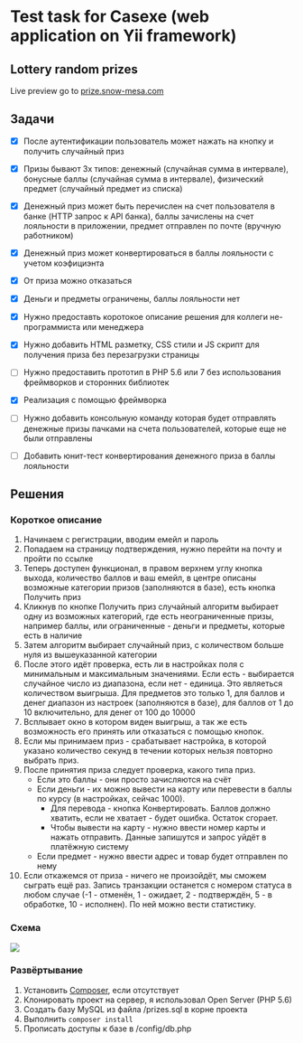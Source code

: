 # Test task for Casexe (web application on Yii framework)
## Lottery random prizes

Live preview go to [prize.snow-mesa.com](http://prize.snow-mesa.com)


## Задачи

- [x] После аутентификации пользователь может нажать на кнопку и получить случайный приз
- [x] Призы бывают 3х типов: денежный (случайная сумма в интервале), бонусные баллы (случайная сумма в интервале), физический предмет (случайный предмет из списка)
- [x] Денежный приз может быть перечислен на счет пользователя в банке (HTTP запрос к API банка), баллы зачислены на счет лояльности в приложении, предмет отправлен по почте (вручную работником)
- [x] Денежный приз может конвертироваться в баллы лояльности с учетом коэфициэнта
- [x] От приза можно отказаться
- [x] Деньги и предметы ограничены, баллы лояльности нет
- [x] Нужно предоставть коротокое описание решения для коллеги не-программиста или менеджера
- [x] Нужно добавить HTML разметку, CSS стили и JS скрипт для получения приза без перезагрузки страницы
- [ ] Нужно предоставить прототип в PHP 5.6 или 7 без использования фреймворков и сторонних библиотек
- [x] Реализация с помощью фреймворка
- [ ] Нужно добавить консольную команду которая будет отправлять денежные призы пачками на счета пользователей, которые еще не были отправлены
- [ ] Добавить юнит-тест конвертирования денежного приза в баллы лояльности


## Решения

### Короткое описание

1. Начинаем с регистрации, вводим емейл и пароль
2. Попадаем на страницу подтверждения, нужно перейти на почту и пройти по ссылке
3. Теперь доступен функционал, в правом верхнем углу кнопка выхода, количество баллов и ваш емейл, в центре описаны возможные категории призов (заполняются в базе), есть кнопка Получить приз
4. Кликнув по кнопке Получить приз случайный алгоритм выбирает одну из возможных категорий, где есть неограниченные призы, например баллы, или ограниченные - деньги и предметы, которые есть в наличие
5. Затем алгоритм выбирает случайный приз, с количеством больше нуля из вышеуказанной категории
6. После этого идёт проверка, есть ли в настройках поля с минимальным и максимальным значениями. Если есть - выбирается случайное число из диапазона, если нет - единица. Это являеться количеством выигрыша. Для предметов это только 1, для баллов и денег диапазон из настроек (заполняются в базе), для баллов от 1 до 10 включительно, для денег от 100 до 10000
7. Всплывает окно в котором виден выигрыш, а так же есть возможность его принять или отказаться с помощью кнопок.
8. Если мы принимаем приз - срабатывает настройка, в которой указано количество секунд в течении которых нельзя повторно выбрать приз. 
9. После принятия приза следует проверка, какого типа приз. 
    - Если это баллы - они просто зачисляются на счёт
    - Если деньги - их можно вывести на карту или перевести в баллы по курсу (в настройках, сейчас 1000). 
        - Для перевода - кнопка Конвертировать. Баллов должно хватить, если не хватает - будет ошибка. Остаток сгорает.
        - Чтобы вывести на карту - нужно ввести номер карты и нажать отправить. Данные запишутся и запрос уйдёт в платёжную систему 
    - Если предмет - нужно ввести адрес и товар будет отправлен по нему
10. Если откажемся от приза - ничего не произойдёт, мы сможем сыграть ещё раз. Запись транзакции останется с номером статуса в любом случае (-1 - отменён, 1 - ожидает, 2 - подтверждён, 5 - в обработке, 10 - исполнен). По ней можно вести статистику.

### Схема

<img src="http://i.piccy.info/i9/97cddd0c2dea6b039d003e5b8ee85603/1544449627/28006/1287851/raffle_prizes_800.jpg" alt=" ">


### Развёртывание

1. Установить [Composer](https://getcomposer.org/), если отсутствует
2. Клонировать проект на сервер, я использовал Open Server (PHP 5.6)
3. Создать базу MySQL из файла /prizes.sql в корне проекта
4. Выполнить `composer install`
5. Прописать доступы к базе в /config/db.php
